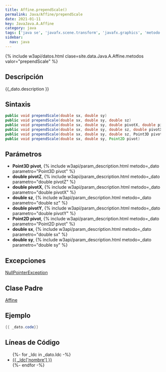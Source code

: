 ```yaml
---
title: Affine.prependScale()
permalink: Java/Affine/prependScale
date: 2021-01-11
key: JavaJava.A.Affine
category: java
tags: ['java se', 'javafx.scene.transform', 'javafx.graphics', 'metodo java', 'JavaFX 2.0']
sidebar: 
  nav: java
---
```


{% include w3api/datos.html clase=site.data.Java.A.Affine.metodos valor="prependScale" %}

## Descripción
{{_dato.description }}

## Sintaxis
~~~java
public void prependScale(double sx, double sy)
public void prependScale(double sx, double sy, double sz)
public void prependScale(double sx, double sy, double pivotX, double pivotY)
public void prependScale(double sx, double sy, double sz, double pivotX, double pivotY, double pivotZ)
public void prependScale(double sx, double sy, double sz, Point3D pivot)
public void prependScale(double sx, double sy, Point2D pivot)
~~~

## Parámetros
* **Point3D pivot**,  {% include w3api/param_description.html metodo=_dato parametro="Point3D pivot" %}
* **double pivotZ**,  {% include w3api/param_description.html metodo=_dato parametro="double pivotZ" %}
* **double pivotX**,  {% include w3api/param_description.html metodo=_dato parametro="double pivotX" %}
* **double sz**,  {% include w3api/param_description.html metodo=_dato parametro="double sz" %}
* **double pivotY**,  {% include w3api/param_description.html metodo=_dato parametro="double pivotY" %}
* **Point2D pivot**,  {% include w3api/param_description.html metodo=_dato parametro="Point2D pivot" %}
* **double sx**,  {% include w3api/param_description.html metodo=_dato parametro="double sx" %}
* **double sy**,  {% include w3api/param_description.html metodo=_dato parametro="double sy" %}

## Excepciones
[NullPointerException](/Java/NullPointerException/)

## Clase Padre
[Affine](/Java/Affine/)

## Ejemplo
~~~java
{{ _dato.code}}
~~~

## Líneas de Código
<ul>
{%- for _ldc in _dato.ldc -%}
   <li>
       <a href="{{_ldc['url'] }}">{{ _ldc['nombre'] }}</a>
   </li>
{%- endfor -%}
</ul>
